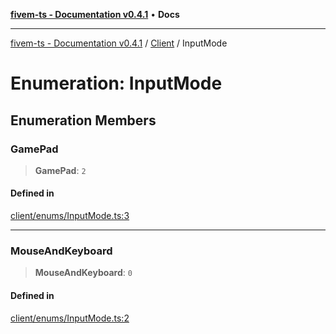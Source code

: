 [**fivem-ts - Documentation v0.4.1**](../../../README.md) • **Docs**

***

[fivem-ts - Documentation v0.4.1](../../../README.md) / [Client](../README.md) / InputMode

# Enumeration: InputMode

## Enumeration Members

### GamePad

> **GamePad**: `2`

#### Defined in

[client/enums/InputMode.ts:3](https://github.com/Purpose-Dev/fivem-ts/blob/af9f57481b70813a163451854c2103aaaed13195/src/client/enums/InputMode.ts#L3)

***

### MouseAndKeyboard

> **MouseAndKeyboard**: `0`

#### Defined in

[client/enums/InputMode.ts:2](https://github.com/Purpose-Dev/fivem-ts/blob/af9f57481b70813a163451854c2103aaaed13195/src/client/enums/InputMode.ts#L2)
